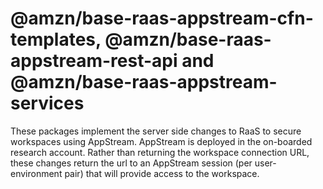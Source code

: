 # @amzn/base-raas-appstream-cfn-templates, @amzn/base-raas-appstream-rest-api and @amzn/base-raas-appstream-services

These packages implement the server side changes to RaaS to secure workspaces using AppStream. AppStream is deployed in the on-boarded research account. Rather than returning the workspace connection URL, these changes return the url to an AppStream session (per user-environment pair) that will provide access to the workspace.
